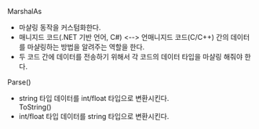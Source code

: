 MarshalAs  
- 마샬링 동작을 커스텀화한다.
- 매니지드 코드(.NET 기반 언어, C#) <--> 언매니지드 코드(C/C++) 간의 데이터를 마샬링하는 방법을 알려주는 역할을 한다.
- 두 코드 간에 데이터를 전송하기 위해서 각 코드의 데이터 타입을 마샬링 해줘야 한다.  

Parse()  
- string 타입 데이터를 int/float 타입으로 변환시킨다.  
ToString()  
- int/float 타입 데이터를 string 타입으로 변환시킨다.  
